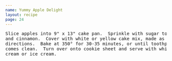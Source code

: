 ```yaml
---
name: Yummy Apple Delight
layout: recipe
page: 24
---
```


<pre>
Slice apples into 9" x 13" cake pan.  Sprinkle with sugar to taste
and cinnamon.  Cover with white or yellow cake mix, made as per
directions.  Bake at 350° for 30-35 minutes, or until toothpick
comes clean.  Turn over onto cookie sheet and serve with whipped
cream or ice cream.
</pre>
